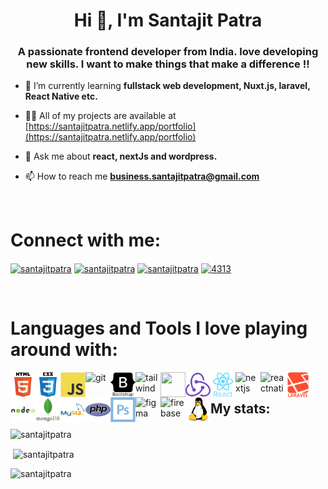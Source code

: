 <h1 align="center">Hi 👋, I'm Santajit Patra</h1>
<h3 align="center">A passionate frontend developer from India. love developing new skills. I want to make things that make a difference !!</h3>

- 🌱 I’m currently learning **fullstack web development, Nuxt.js, laravel, React Native etc.**

- 👨‍💻 All of my projects are available at [https://santajitpatra.netlify.app/portfolio](https://santajitpatra.netlify.app/portfolio)

- 💬 Ask me about **react, nextJs and wordpress.**

- 📫 How to reach me **business.santajitpatra@gmail.com**

</br>
<h1 align="left">Connect with me:</h1>

<p align="left">

<a href="https://twitter.com/santajitpatra" target="blank"><img align="center" src="https://raw.githubusercontent.com/rahuldkjain/github-profile-readme-generator/master/src/images/icons/Social/twitter.svg" alt="santajitpatra" height="30" align="left" width="40" /></a>
<a href="https://instagram.com/santajitpatra" target="blank"><img align="center" src="https://raw.githubusercontent.com/rahuldkjain/github-profile-readme-generator/master/src/images/icons/Social/instagram.svg" alt="santajitpatra" height="30" align="left" width="40" /></a>
<a href="https://www.youtube.com/@santajitpatra" target="blank"><img align="center" src="https://raw.githubusercontent.com/rahuldkjain/github-profile-readme-generator/master/src/images/icons/Social/youtube.svg" alt="santajitpatra" height="30" align="left" width="40" /></a>
<a href="https://discord.gg/4313" target="blank"><img align="center" src="https://raw.githubusercontent.com/rahuldkjain/github-profile-readme-generator/master/src/images/icons/Social/discord.svg" alt="4313" height="30" align="left" width="40" /></a>
</p>
</br>
<h1 align="left">Languages and Tools I love playing around with:
</h1>


<P>

<a href="https://www.w3.org/html/" target="_blank" rel="noreferrer"> <img src="https://raw.githubusercontent.com/devicons/devicon/master/icons/html5/html5-original-wordmark.svg" alt="html5" width="40" height="40" align="left"/> </a>
<a href="https://www.w3schools.com/css/" target="_blank" rel="noreferrer"> <img src="https://raw.githubusercontent.com/devicons/devicon/master/icons/css3/css3-original-wordmark.svg" alt="css3" width="40" height="40" align="left"/> </a>
<a href="https://developer.mozilla.org/en-US/docs/Web/JavaScript" target="_blank" rel="noreferrer"> <img src="https://raw.githubusercontent.com/devicons/devicon/master/icons/javascript/javascript-original.svg" alt="javascript" width="40" height="40" align="left"/> </a>
<a href="https://git-scm.com/" target="_blank" rel="noreferrer"> <img src="https://www.vectorlogo.zone/logos/git-scm/git-scm-icon.svg" alt="git" width="40" height="40" align="left"/> </a>
<a href="https://getbootstrap.com" target="_blank" rel="noreferrer"> <img src="https://raw.githubusercontent.com/devicons/devicon/master/icons/bootstrap/bootstrap-plain-wordmark.svg" alt="bootstrap" width="40" height="40" align="left"/> </a>
<a href="https://tailwindcss.com/" target="_blank" rel="noreferrer"> <img src="https://www.vectorlogo.zone/logos/tailwindcss/tailwindcss-icon.svg" alt="tailwind"  width="40" height="40" align="left"/> </a>
<a href="https://mui.com/" target="_blank"> <img src="https://raw.githubusercontent.com/rahul-jha98/github_readme_icons/main/language_and_tools/square/material-ui/material-ui.svg"  width="40" height="40" align="left"/> </a>
<a href="https://redux.js.org" target="_blank" rel="noreferrer"> <img src="https://raw.githubusercontent.com/devicons/devicon/master/icons/redux/redux-original.svg" alt="redux" width="40" height="40" align="left"/> </a>
<a href="https://reactjs.org/" target="_blank" rel="noreferrer"> <img src="https://raw.githubusercontent.com/devicons/devicon/master/icons/react/react-original-wordmark.svg" alt="react" width="40" height="40" align="left"/> </a>
<a href="https://nextjs.org/" target="_blank" rel="noreferrer"> <img src="https://cdn.worldvectorlogo.com/logos/nextjs-2.svg" alt="nextjs" width="40" height="40" align="left"/> </a>
<a href="https://reactnative.dev/" target="_blank" rel="noreferrer"> <img src="https://reactnative.dev/img/header_logo.svg" alt="reactnative" width="40" height="40" align="left"/> </a>
<a href="https://laravel.com/" target="_blank" rel="noreferrer"> <img src="https://raw.githubusercontent.com/devicons/devicon/master/icons/laravel/laravel-plain-wordmark.svg" alt="laravel" width="40" height="40" align="left"/> </a>
<a href="https://nodejs.org" target="_blank" rel="noreferrer"> <img src="https://raw.githubusercontent.com/devicons/devicon/master/icons/nodejs/nodejs-original-wordmark.svg" alt="nodejs" width="40" height="40" align="left"/> </a>
<a href="https://www.mongodb.com/" target="_blank" rel="noreferrer"> <img src="https://raw.githubusercontent.com/devicons/devicon/master/icons/mongodb/mongodb-original-wordmark.svg" alt="mongodb" width="40" height="40" align="left"/> </a>
<a href="https://www.mysql.com/" target="_blank" rel="noreferrer"> <img src="https://raw.githubusercontent.com/devicons/devicon/master/icons/mysql/mysql-original-wordmark.svg" alt="mysql" width="40" height="40" align="left"/> </a>
<a href="https://www.php.net" target="_blank" rel="noreferrer"> <img src="https://raw.githubusercontent.com/devicons/devicon/master/icons/php/php-original.svg" alt="php" width="40" height="40" align="left"/> </a>
<a href="https://www.photoshop.com/en" target="_blank" rel="noreferrer"> <img src="https://raw.githubusercontent.com/devicons/devicon/master/icons/photoshop/photoshop-line.svg" alt="photoshop" width="40" height="40" align="left"/> </a>
<a href="https://www.figma.com/" target="_blank" rel="noreferrer"> <img src="https://www.vectorlogo.zone/logos/figma/figma-icon.svg" alt="figma" width="40" height="40" align="left"/> </a>
<a href="https://firebase.google.com/" target="_blank" rel="noreferrer"> <img src="https://www.vectorlogo.zone/logos/firebase/firebase-icon.svg" alt="firebase" width="40" height="40" align="left"/> </a>
<a href="https://www.linux.org/" target="_blank" rel="noreferrer"> <img src="https://raw.githubusercontent.com/devicons/devicon/master/icons/linux/linux-original.svg" alt="linux" width="40" height="40" align="left"/> </a>
</P>

</br>

<h2>My stats:</h2>
<p><img align="center" src="https://github-readme-streak-stats.herokuapp.com/?user=santajitpatra&" alt="santajitpatra" /></p>
<p>&nbsp;<img align="center" src="https://github-readme-stats.vercel.app/api?username=santajitpatra&show_icons=true&locale=en" alt="santajitpatra" />
<p><img align="left" src="https://github-readme-stats.vercel.app/api/top-langs?username=santajitpatra&show_icons=true&locale=en&layout=compact" alt="santajitpatra" /></p></p>

